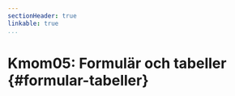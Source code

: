 ```yaml
---
sectionHeader: true
linkable: true
...
```

Kmom05: Formulär och tabeller {#formular-tabeller}
=======================
